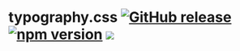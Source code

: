 # typography.css [![GitHub release](https://img.shields.io/github/release-pre/hungvt13/typography.css.svg)](https://github.com/hungvt13/typography.css) [![npm version](https://badge.fury.io/js/ht-typography.css.svg)](https://badge.fury.io/js/ht-typography.css) ![](https://img.shields.io/npm/l/express.svg)
